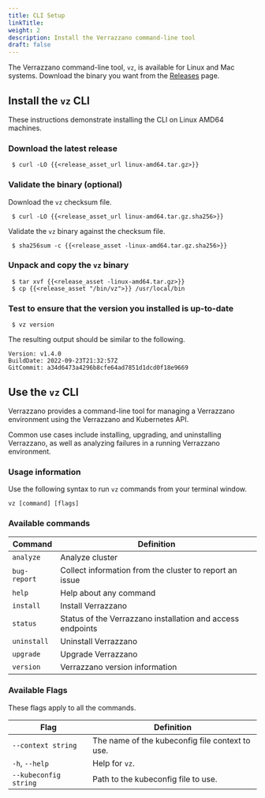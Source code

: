 ```yaml
---
title: CLI Setup
linkTitle:
weight: 2
description: Install the Verrazzano command-line tool
draft: false
---
```


The Verrazzano command-line tool, `vz`, is available for Linux and Mac systems.
Download the binary you want from the [Releases](https://github.com/verrazzano/verrazzano/releases/) page.

## Install the `vz` CLI

These instructions demonstrate installing the CLI on Linux AMD64 machines.

### Download the latest release
  ```shell
   $ curl -LO {{<release_asset_url linux-amd64.tar.gz>}}
  ```

### Validate the binary (optional)
Download the `vz` checksum file.
  ```shell
   $ curl -LO {{<release_asset_url linux-amd64.tar.gz.sha256>}}
  ```
Validate the `vz` binary against the checksum file.
  ```shell
   $ sha256sum -c {{<release_asset -linux-amd64.tar.gz.sha256>}}
  ```

### Unpack and copy the `vz` binary
  ```shell
   $ tar xvf {{<release_asset -linux-amd64.tar.gz>}}
   $ cp {{<release_asset "/bin/vz">}} /usr/local/bin
  ```

### Test to ensure that the version you installed is up-to-date
  ```shell
   $ vz version
  ```

The resulting output should be similar to the following.

```shell
Version: v1.4.0
BuildDate: 2022-09-23T21:32:57Z
GitCommit: a34d6473a4296b8cfe64ad7851d1dcd0f18e9669
```

## Use the `vz` CLI

Verrazzano provides a command-line tool for managing a Verrazzano environment using the Verrazzano and Kubernetes API.

Common use cases include installing, upgrading, and uninstalling Verrazzano,
as well as analyzing failures in a running Verrazzano environment.

### Usage information

Use the following syntax to run `vz` commands from your terminal window.
```shell
vz [command] [flags]
```

### Available commands

| Command     | Definition                                                 |
|-------------|------------------------------------------------------------|
| `analyze`   | Analyze cluster                                            |
| `bug-report`| Collect information from the cluster to report an issue    |
| `help`      | Help about any command                                     |
| `install`   | Install Verrazzano                                         |
| `status`    | Status of the Verrazzano installation and access endpoints |
| `uninstall` | Uninstall Verrazzano                                       |
| `upgrade`   | Upgrade Verrazzano                                         |
| `version`   | Verrazzano version information                             |

### Available Flags

These flags apply to all the commands.

| Flag                  | Definition                                 |
|-----------------------|--------------------------------------------|
| `--context string`    | The name of the kubeconfig file context to use. |
| `-h`, `--help`        | Help for `vz`.                             |
| `--kubeconfig string` | Path to the kubeconfig file to use.        |
